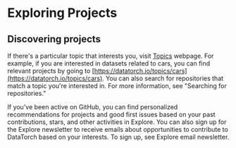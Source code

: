# Exploring Projects

## Discovering projects

If there's a particular topic that interests you, visit
[Topics](https://datatorch.io/topics) webpage. For example, if you are
interested in datasets related to cars, you can find relevant projects by going
to [https://datatorch.io/topics/cars](https://datatorch.io/topics/cars). You can
also search for repositories that match a topic you're interested in. For more
information, see "Searching for repositories."

If you've been active on GitHub, you can find personalized recommendations for
projects and good first issues based on your past contributions, stars, and
other activities in Explore. You can also sign up for the Explore newsletter to
receive emails about opportunities to contribute to DataTorch based on your
interests. To sign up, see Explore email newsletter.
